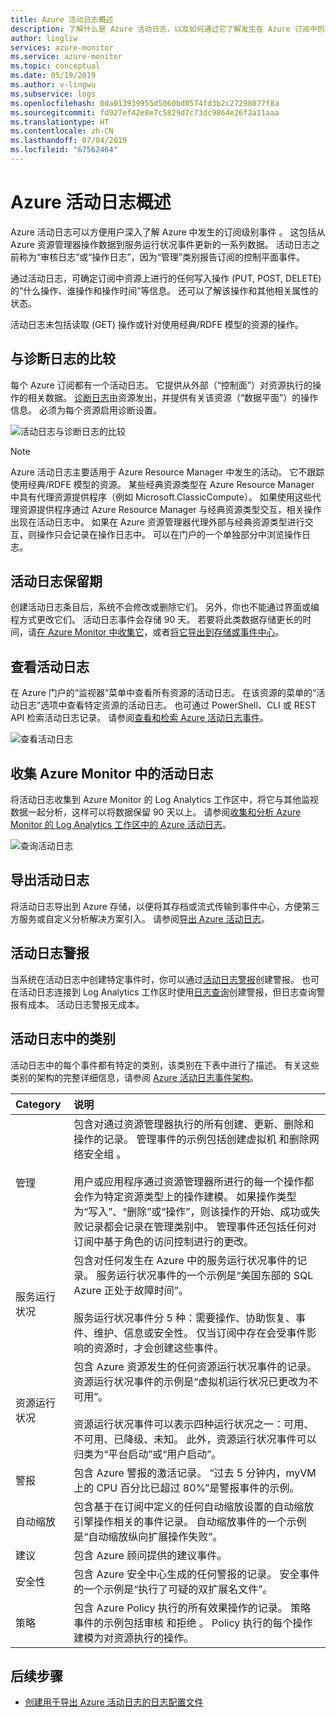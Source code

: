 ```yaml
---
title: Azure 活动日志概述
description: 了解什么是 Azure 活动日志，以及如何通过它了解发生在 Azure 订阅中的事件。
author: lingliw
services: azure-monitor
ms.service: azure-monitor
ms.topic: conceptual
ms.date: 05/19/2019
ms.author: v-lingwu
ms.subservice: logs
ms.openlocfilehash: 0da013939955d5060bd0574fd3b2c27298077f8a
ms.sourcegitcommit: fd927ef42e8e7c5829d7c73dc9864e26f2a11aaa
ms.translationtype: HT
ms.contentlocale: zh-CN
ms.lasthandoff: 07/04/2019
ms.locfileid: "67562464"
---
```

# <a name="overview-of-azure-activity-log"></a>Azure 活动日志概述

Azure 活动日志可以方便用户深入了解 Azure 中发生的订阅级别事件  。 这包括从 Azure 资源管理器操作数据到服务运行状况事件更新的一系列数据。 活动日志之前称为“审核日志”或“操作日志”，因为“管理”类别报告订阅的控制平面事件。   

通过活动日志，可确定订阅中资源上进行的任何写入操作 (PUT, POST, DELETE) 的“什么操作、谁操作和操作时间”等信息。    还可以了解该操作和其他相关属性的状态。 

活动日志未包括读取 (GET) 操作或针对使用经典/RDFE 模型的资源的操作。

## <a name="comparison-to-diagnostic-logs"></a>与诊断日志的比较
每个 Azure 订阅都有一个活动日志。 它提供从外部（“控制面”）对资源执行的操作的相关数据。 [诊断日志](diagnostic-logs-overview.md)由资源发出，并提供有关该资源（“数据平面”）的操作信息。 必须为每个资源启用诊断设置。

![活动日志与诊断日志的比较](./media/activity-logs-overview/Activity_Log_vs_other_logs_v5.png)


> [!NOTE]
> Azure 活动日志主要适用于 Azure Resource Manager 中发生的活动。 它不跟踪使用经典/RDFE 模型的资源。 某些经典资源类型在 Azure Resource Manager 中具有代理资源提供程序（例如 Microsoft.ClassicCompute）。 如果使用这些代理资源提供程序通过 Azure Resource Manager 与经典资源类型交互，相关操作出现在活动日志中。 如果在 Azure 资源管理器代理外部与经典资源类型进行交互，则操作只会记录在操作日志中。 可以在门户的一个单独部分中浏览操作日志。

## <a name="activity-log-retention"></a>活动日志保留期
创建活动日志条目后，系统不会修改或删除它们。 另外，你也不能通过界面或编程方式更改它们。 活动日志事件会存储 90 天。 若要将此类数据存储更长的时间，请[在 Azure Monitor 中收集它](activity-log-collect.md)，或者[将它导出到存储或事件中心](activity-log-export.md)。

## <a name="view-the-activity-log"></a>查看活动日志
在 Azure 门户的“监视器”菜单中查看所有资源的活动日志。  在该资源的菜单的“活动日志”选项中查看特定资源的活动日志。  也可通过 PowerShell、CLI 或 REST API 检索活动日志记录。  请参阅[查看和检索 Azure 活动日志事件](activity-log-view.md)。

![查看活动日志](./media/activity-logs-overview/view-activity-log.png)

## <a name="collect-activity-log-in-azure-monitor"></a>收集 Azure Monitor 中的活动日志
将活动日志收集到 Azure Monitor 的 Log Analytics 工作区中，将它与其他监视数据一起分析，这样可以将数据保留 90 天以上。 请参阅[收集和分析 Azure Monitor 的 Log Analytics 工作区中的 Azure 活动日志](activity-log-collect.md)。

![查询活动日志](./media/activity-logs-overview/query-activity-log.png)

## <a name="export-activity-log"></a>导出活动日志
将活动日志导出到 Azure 存储，以便将其存档或流式传输到事件中心，方便第三方服务或自定义分析解决方案引入。 请参阅[导出 Azure 活动日志](activity-log-export.md)。

## <a name="alert-on-activity-log"></a>活动日志警报
当系统在活动日志中创建特定事件时，你可以通过[活动日志警报](activity-log-alerts.md)创建警报。 也可在活动日志连接到 Log Analytics 工作区时使用[日志查询](alerts-log-query.md)创建警报，但日志查询警报有成本。 活动日志警报无成本。

## <a name="categories-in-the-activity-log"></a>活动日志中的类别
活动日志中的每个事件都有特定的类别，该类别在下表中进行了描述。 有关这些类别的架构的完整详细信息，请参阅 [Azure 活动日志事件架构](activity-log-schema.md)。 

| Category | 说明 |
|:---|:---|
| 管理 | 包含对通过资源管理器执行的所有创建、更新、删除和操作的记录。 管理事件的示例包括创建虚拟机  和删除网络安全组  。<br><br>用户或应用程序通过资源管理器所进行的每一个操作都会作为特定资源类型上的操作建模。 如果操作类型为“写入”、“删除”或“操作”，则该操作的开始、成功或失败记录都会记录在管理类别中。    管理事件还包括任何对订阅中基于角色的访问控制进行的更改。 |
| 服务运行状况 | 包含对任何发生在 Azure 中的服务运行状况事件的记录。 服务运行状况事件的一个示例是“美国东部的 SQL Azure 正处于故障时间”。  <br><br>服务运行状况事件分 5 种：需要操作、协助恢复、事件、维护、信息或安全性。       仅当订阅中存在会受事件影响的资源时，才会创建这些事件。
| 资源运行状况 | 包含 Azure 资源发生的任何资源运行状况事件的记录。 资源运行状况事件的示例是“虚拟机运行状况已更改为不可用”。 <br><br>资源运行状况事件可以表示四种运行状况之一：可用、不可用、已降级、未知。     此外，资源运行状况事件可以归类为“平台启动”或“用户启动”。   |
| 警报 | 包含 Azure 警报的激活记录。 “过去 5 分钟内，myVM 上的 CPU 百分比已超过 80%”是警报事件的示例。 |
| 自动缩放 | 包含基于在订阅中定义的任何自动缩放设置的自动缩放引擎操作相关的事件记录。 自动缩放事件的一个示例是“自动缩放纵向扩展操作失败”。  |
| 建议 | 包含 Azure 顾问提供的建议事件。 |
| 安全性 | 包含 Azure 安全中心生成的任何警报的记录。 安全事件的一个示例是“执行了可疑的双扩展名文件”。  |
| 策略 | 包含 Azure Policy 执行的所有效果操作的记录。 策略事件的示例包括审核  和拒绝  。 Policy 执行的每个操作建模为对资源执行的操作。 |


## <a name="next-steps"></a>后续步骤

* [创建用于导出 Azure 活动日志的日志配置文件](activity-log-export.md)


